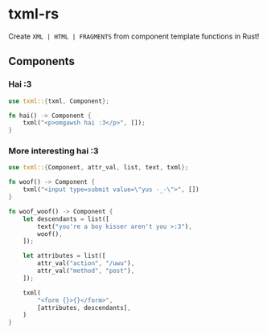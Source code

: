 # txml-rs

Create `XML | HTML | FRAGMENTS` from component template functions in Rust!

## Components

### Hai :3

```rust
use txml::{txml, Component};

fn hai() -> Component {
    txml("<p>omgawsh hai :3</p>", []);
}
```

### More interesting hai :3

```rust
use txml::{Component, attr_val, list, text, txml};

fn woof() -> Component {
    txml("<input type=submit value=\"yus -_-\">", [])
}

fn woof_woof() -> Component {
    let descendants = list([
        text("you're a boy kisser aren't you >:3"),
        woof(),
    ]);

    let attributes = list([
        attr_val("action", "/uwu"),
        attr_val("method", "post"),
    ]);

    txml(
        "<form {}>{}</form>",
        [attributes, descendants],
    )
}
```
